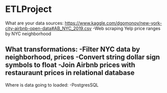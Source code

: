 # ETLProject

What are your data sources:
https://www.kaggle.com/dgomonov/new-york-city-airbnb-open-data#AB_NYC_2019.csv
-Web scraping Yelp price ranges by NYC neighborhood 

What transformations:
-Filter NYC data by neighborhood, prices 
-Convert string dollar sign symbols to float
-Join Airbnb prices with restauraunt prices in relational database 
-

Where is data going to loaded:
-PostgresSQL 
